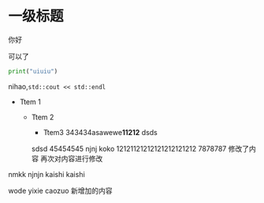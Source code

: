 # 一级标题

你好

可以了

```python {.line-numbers}
print("uiuiu")
```

nihao,`std::cout << std::endl`

- Ttem 1
  - Ttem 2
    - Ttem3
    343434asawewe**11212**
    dsds

    sdsd
    45454545
    njnj
    koko
    12121121212121212121212
    7878787 修改了内容 再次对内容进行修改

nmkk
njnjn
kaishi kaishi

wode yixie caozuo
新增加的内容
